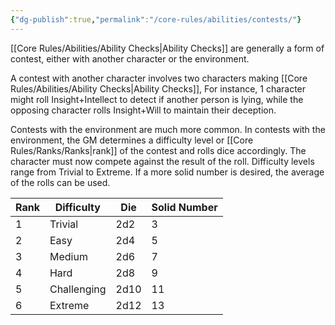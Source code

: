 ```yaml
---
{"dg-publish":true,"permalink":"/core-rules/abilities/contests/"}
---
```


[[Core Rules/Abilities/Ability Checks\|Ability Checks]] are generally a form of contest, either with another character or the environment.

A contest with another character involves two characters making [[Core Rules/Abilities/Ability Checks\|Ability Checks]], For instance, 1 character might roll Insight+Intellect to detect if another person is lying, while the opposing character rolls Insight+Will to maintain their deception.

Contests with the environment are much more common. In contests with the environment, the GM determines a difficulty level or [[Core Rules/Ranks/Ranks\|rank]] of the contest and rolls dice accordingly. The character must now compete against the result of the roll. Difficulty levels range from Trivial to Extreme. If a more solid number is desired, the average of the rolls can be used.

|Rank| Difficulty                   | Die                        | Solid Number          |
|--| ---------------------------- | -------------------------- | --------------------- |
|1| Trivial                      | 2d2                        | 3                     |
|2| Easy                         | 2d4                        | 5                     |
|3| Medium                       | 2d6                        | 7                     |
|4| Hard                         | 2d8                        | 9                     |
|5| Challenging                  | 2d10                       | 11                    |
|6| Extreme                      | 2d12                       | 13                    |
